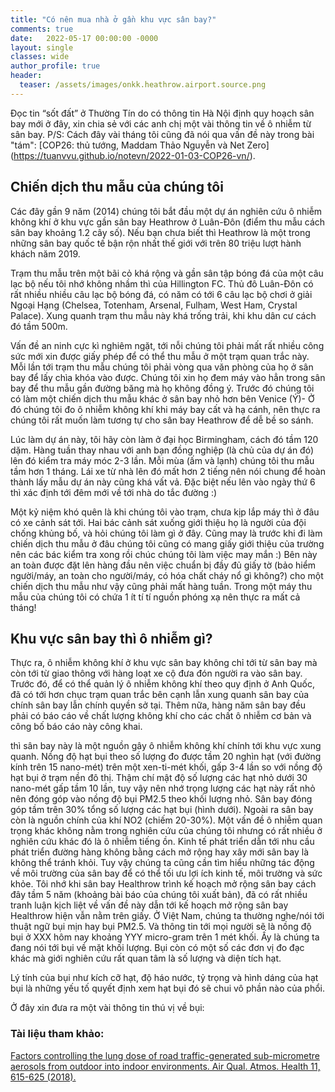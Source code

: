 ```yaml
---
title: "Có nên mua nhà ở gần khu vực sân bay?"
comments: true
date:   2022-05-17 00:00:00 -0000
layout: single
classes: wide
author_profile: true
header:
  teaser: /assets/images/onkk.heathrow.airport.source.png
---
```


Đọc tin “sốt đất” ở Thường Tín do có thông tin Hà Nội định quy hoạch sân bay mới ở đây, 
xin chia sẻ với các anh chị một vài thông tin về ô nhiễm từ sân bay.
P/S: Cách đây vài tháng tôi cũng đã nói qua vấn đề này trong bài "tám": [COP26: thủ tướng, Maddam Thảo Nguyễn và Net Zero]
(https://tuanvvu.github.io/notevn/2022-01-03-COP26-vn/).

## Chiến dịch thu mẫu của chúng tôi

Các đây gần 9 năm (2014) chúng tôi bắt đầu một dự án nghiên cứu ô nhiễm không khí ở khu vực gần sân bay Heathrow ở Luân-Đôn 
(điểm thu mẫu cách sân bay khoảng 1.2 cây số). Nếu bạn chưa biết thì Heathrow là một trong những sân bay quốc tế bận rộn nhất thế giới
với trên 80 triệu lượt hành khách năm 2019. 

Trạm thu mẫu trên một bãi cỏ khá rộng và gần sân tập bóng đá của một câu lạc bộ nếu tôi nhớ không nhầm thì của Hillington FC. Thủ đô Luân-Đôn có rất nhiều nhiều câu lạc bộ bóng đá,
có năm có tới 6 câu lạc bộ chơi ở giải Ngoại Hạng (Chelsea, Totenham, Arsenal, Fulham, West Ham, Crystal Palace). 
Xung quanh trạm thu mẫu này khá trống trải, khi khu dân cư cách đó tầm 500m. 

Vấn đề an ninh cực kì nghiêm ngặt, tới nỗi chúng tôi phải mất rất nhiều công sức mới xin được giấy phép để có thể thu mẫu ở một trạm quan trắc này.
Mỗi lần tới trạm thu mẫu chúng tôi phải vòng qua văn phòng của họ ở sân bay để lấy chìa khóa vào được. Chúng tôi xin họ đem máy vào hẳn trong sân bay
để thu mẫu gần đường băng mà họ không đồng ý. Trước đó chúng tôi có làm một chiến dịch thu mẫu khác ở sân bay nhỏ hơn bên Venice (Ý)- Ở đó chúng tôi
đo ô nhiễm không khí khi máy bay cất và hạ cánh, nên thực ra chúng tôi rất muốn làm tương tự cho sân bay Heathrow để dễ bề so sánh.

Lúc làm dự án này, tôi hãy còn làm ở đại học Birmingham, cách đó tầm 120 dặm. 
Hàng tuần thay nhau với anh bạn đồng nghiệp (là chủ của dự án đó) lên đó kiểm tra máy móc 2-3 lần. 
Mỗi mùa (ấm và lạnh) chúng tôi thu mẫu tầm hơn 1 tháng. 
Lái xe từ nhà lên đó mất hơn 2 tiếng nên nói chung để hoàn thành lấy mẫu dự án này cũng khá vất vả.
Đặc biệt nếu lên vào ngày thứ 6 thì xác định tới đêm mới về tới nhà do tắc đường :)

Một kỷ niệm khó quên là khi chúng tôi vào trạm, chưa kịp lắp máy thì ở đâu có xe cảnh sát tới.
Hai bác cảnh sát xuống giới thiệu họ là người của đội chống khủng bố, và hỏi chúng tôi làm gì ở đây.
Cũng may là trước khi đi làm chiến dịch thu mẫu ở đâu chúng tôi cũng có mang giấy giới thiệu của trường nên các bác kiểm tra xong rồi chúc chúng tôi làm việc may mắn :)
Bên này an toàn được đặt lên hàng đầu nên  việc chuẩn bị đầy đủ giấy tờ (bảo hiểm người/máy, an toàn cho người/máy, có hóa chất cháy nổ gì không?)
cho một chiến dịch thu mẫu như vậy cũng phải mất hàng tuần. Trong một máy thu mẫu của chúng tôi có chứa 1 ít tí tí nguồn phóng xạ nên thực ra mất cả tháng!

## Khu vực sân bay thì ô nhiễm gì?

Thực ra, ô nhiễm không khí ở khu vực sân bay không chỉ tới từ sân bay mà còn tới từ giao thông với hàng loạt xe cộ đưa đón người ra vào sân bay.
Trước đó, để có thể quản lý ô nhiễm không khí theo quy định ở Anh Quốc, đã có tới hơn chục trạm quan trắc bên cạnh lẫn xung quanh sân bay của chính sân bay 
lẫn chính quyền sở tại. Thêm nữa, hàng năm sân bay đều phải có báo cáo về chất lượng không khí cho các chất ô nhiễm cơ bản và công bố báo cáo này công khai.


thì sân bay này là một nguồn gây ô nhiễm không khí chính tới khu vực xung quanh. Nồng độ hạt bụi theo số lượng đo được tầm 20 nghìn hạt (với đường kính trên 15 nano-mét) trên một xen-ti-mét khối, gấp 3-4 lần so với nồng độ hạt bụi ở trạm nền đô thị. Thậm chí mật độ số lượng các hạt nhỏ dưới 30 nano-mét gấp tầm 10 lần, tuy vậy nên nhớ trọng lượng các hạt này rất nhỏ nên đóng góp vào nồng độ bụi PM2.5 theo khối lượng nhỏ.
Sân bay đóng góp tầm trên 30% tổng số lượng các hạt bụi (hình dưới). Ngoài ra sân bay còn là nguồn chính của khí NO2 (chiếm 20-30%). Một vấn đề ô nhiễm quan trọng khác không nằm trong nghiên cứu của chúng tôi nhưng có rất nhiều ở nghiên cứu khác đó là ô nhiễm tiếng ồn.
Kinh tế phát triển dẫn tới nhu cầu phát triển đường hàng không bằng cách mở rộng hay xây mới sân bay là không thể tránh khỏi. Tuy vậy chúng ta cũng cần tìm hiểu những tác động về môi trường của sân bay để có thể tối ưu lợi ích kinh tế, môi trường và sức khỏe. Tôi nhớ khi sân bay Healthrow trình kế hoạch mở rộng sân bay cách đây tầm 5 năm (khoảng bài báo của chúng tôi xuất bản), đã có rất nhiều tranh luận kịch liệt về vấn đề này dẫn tới kế hoạch mở rộng sân bay Healthrow hiện vẫn nằm trên giấy.
Ở Việt Nam, chúng ta thường nghe/nói tới thuật ngữ bụi mịn hay bụi PM2.5.  Và thông tin tới mọi người sẽ là nồng độ bụi ở XXX hôm nay khoảng YYY micro-gram trên 1 mét khối. Ấy là chúng ta đang nói tới bụi về mặt khối lượng. Bụi còn có một số các đơn vị đo đạc khác mà giới nghiên cứu rất quan tâm là số lượng và diện tích hạt.

Lý tính của bụi như kích cỡ hạt, độ háo nước, tỷ trọng và hình dáng của hạt bụi là những yếu tố quyết định xem hạt bụi đó sẽ chui
vô phần nào của phổi. 

Ở đây xin đưa ra một vài thông tin thú vị về bụi:


### Tài liệu tham khảo:
[Factors controlling the lung dose of road traffic-generated sub-micrometre aerosols from outdoor into indoor environments. Air Qual. Atmos. Health 11, 615-625 (2018).](https://link.springer.com/content/pdf/10.1007/s11869-018-0568-2.pdf)
